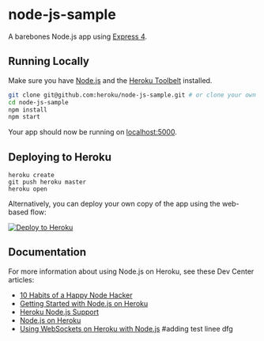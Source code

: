# node-js-sample

A barebones Node.js app using [Express 4](http://expressjs.com/).

## Running Locally

Make sure you have [Node.js](http://nodejs.org/) and the [Heroku Toolbelt](https://toolbelt.heroku.com/) installed.

```sh
git clone git@github.com:heroku/node-js-sample.git # or clone your own fork
cd node-js-sample
npm install
npm start
```

Your app should now be running on [localhost:5000](http://localhost:5000/).

## Deploying to Heroku

```
heroku create
git push heroku master
heroku open
```

Alternatively, you can deploy your own copy of the app using the web-based flow:

[![Deploy to Heroku](https://www.herokucdn.com/deploy/button.png)](https://heroku.com/deploy)

## Documentation

For more information about using Node.js on Heroku, see these Dev Center articles:

- [10 Habits of a Happy Node Hacker](https://blog.heroku.com/archives/2014/3/11/node-habits)
- [Getting Started with Node.js on Heroku](https://devcenter.heroku.com/articles/getting-started-with-nodejs)
- [Heroku Node.js Support](https://devcenter.heroku.com/articles/nodejs-support)
- [Node.js on Heroku](https://devcenter.heroku.com/categories/nodejs)
- [Using WebSockets on Heroku with Node.js](https://devcenter.heroku.com/articles/node-websockets)
#adding test linee
dfg
